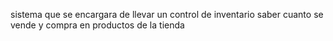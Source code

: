 sistema que se encargara de llevar un control de inventario  saber cuanto se vende y compra en productos de la tienda
